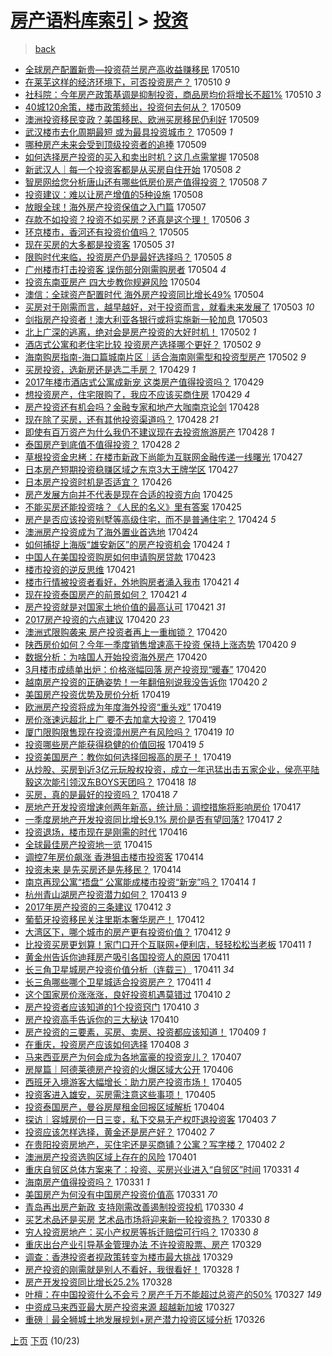 [房产语料库索引](../../README.md)  > [投资](投资.md)
====
> [back](../README.md)

- [全球房产配置新贵—投资荷兰房产高收益赚移民](http://jkwz.applinzi.com/ittc/6965980030449484804.html#%E5%85%A8%E7%90%83%E6%88%BF%E4%BA%A7%E9%85%8D%E7%BD%AE%E6%96%B0%E8%B4%B5%E2%80%94%E6%8A%95%E8%B5%84%E8%8D%B7%E5%85%B0%E6%88%BF%E4%BA%A7%E9%AB%98%E6%94%B6%E7%9B%8A%E8%B5%9A%E7%A7%BB%E6%B0%91) 170510  
- [在莱芜这样的经济环境下，可否投资房产？](http://jkwz.applinzi.com/ittc/6965967071211947012.html#%E5%9C%A8%E8%8E%B1%E8%8A%9C%E8%BF%99%E6%A0%B7%E7%9A%84%E7%BB%8F%E6%B5%8E%E7%8E%AF%E5%A2%83%E4%B8%8B%EF%BC%8C%E5%8F%AF%E5%90%A6%E6%8A%95%E8%B5%84%E6%88%BF%E4%BA%A7%EF%BC%9F) 170510 *9* 
- [社科院：今年房产政策基调是抑制投资，商品房均价将增长不超1%](http://jkwz.applinzi.com/ittc/6965963563771364357.html#%E7%A4%BE%E7%A7%91%E9%99%A2%EF%BC%9A%E4%BB%8A%E5%B9%B4%E6%88%BF%E4%BA%A7%E6%94%BF%E7%AD%96%E5%9F%BA%E8%B0%83%E6%98%AF%E6%8A%91%E5%88%B6%E6%8A%95%E8%B5%84%EF%BC%8C%E5%95%86%E5%93%81%E6%88%BF%E5%9D%87%E4%BB%B7%E5%B0%86%E5%A2%9E%E9%95%BF%E4%B8%8D%E8%B6%851%25) 170510 *3* 
- [40城120余策，楼市政策频出，投资何去何从？](http://jkwz.applinzi.com/ittc/6965605418335208453.html#40%E5%9F%8E120%E4%BD%99%E7%AD%96%EF%BC%8C%E6%A5%BC%E5%B8%82%E6%94%BF%E7%AD%96%E9%A2%91%E5%87%BA%EF%BC%8C%E6%8A%95%E8%B5%84%E4%BD%95%E5%8E%BB%E4%BD%95%E4%BB%8E%EF%BC%9F) 170509  
- [澳洲投资移民变政？美国移民、欧洲买房移民仍利好](http://jkwz.applinzi.com/ittc/6965587292356871172.html#%E6%BE%B3%E6%B4%B2%E6%8A%95%E8%B5%84%E7%A7%BB%E6%B0%91%E5%8F%98%E6%94%BF%EF%BC%9F%E7%BE%8E%E5%9B%BD%E7%A7%BB%E6%B0%91%E3%80%81%E6%AC%A7%E6%B4%B2%E4%B9%B0%E6%88%BF%E7%A7%BB%E6%B0%91%E4%BB%8D%E5%88%A9%E5%A5%BD) 170509  
- [武汉楼市去化周期最短 或为最具投资城市？](http://jkwz.applinzi.com/ittc/6965348087437493252.html#%E6%AD%A6%E6%B1%89%E6%A5%BC%E5%B8%82%E5%8E%BB%E5%8C%96%E5%91%A8%E6%9C%9F%E6%9C%80%E7%9F%AD+%E6%88%96%E4%B8%BA%E6%9C%80%E5%85%B7%E6%8A%95%E8%B5%84%E5%9F%8E%E5%B8%82%EF%BC%9F) 170509 *1* 
- [哪种房产未来会受到顶级投资者的追捧](http://jkwz.applinzi.com/ittc/6965335533029950469.html#%E5%93%AA%E7%A7%8D%E6%88%BF%E4%BA%A7%E6%9C%AA%E6%9D%A5%E4%BC%9A%E5%8F%97%E5%88%B0%E9%A1%B6%E7%BA%A7%E6%8A%95%E8%B5%84%E8%80%85%E7%9A%84%E8%BF%BD%E6%8D%A7) 170509  
- [如何选择房产投资的买入和卖出时机？这几点需掌握](http://jkwz.applinzi.com/ittc/6965373906142626820.html#%E5%A6%82%E4%BD%95%E9%80%89%E6%8B%A9%E6%88%BF%E4%BA%A7%E6%8A%95%E8%B5%84%E7%9A%84%E4%B9%B0%E5%85%A5%E5%92%8C%E5%8D%96%E5%87%BA%E6%97%B6%E6%9C%BA%EF%BC%9F%E8%BF%99%E5%87%A0%E7%82%B9%E9%9C%80%E6%8E%8C%E6%8F%A1) 170508  
- [新武汉人｜每一个投资客都是从买房自住开始](http://jkwz.applinzi.com/ittc/6965347999474516997.html#%E6%96%B0%E6%AD%A6%E6%B1%89%E4%BA%BA%EF%BD%9C%E6%AF%8F%E4%B8%80%E4%B8%AA%E6%8A%95%E8%B5%84%E5%AE%A2%E9%83%BD%E6%98%AF%E4%BB%8E%E4%B9%B0%E6%88%BF%E8%87%AA%E4%BD%8F%E5%BC%80%E5%A7%8B) 170508 *2* 
- [智房网给您分析唐山还有哪些低房价房产值得投资？](http://jkwz.applinzi.com/ittc/6965329058479997957.html#%E6%99%BA%E6%88%BF%E7%BD%91%E7%BB%99%E6%82%A8%E5%88%86%E6%9E%90%E5%94%90%E5%B1%B1%E8%BF%98%E6%9C%89%E5%93%AA%E4%BA%9B%E4%BD%8E%E6%88%BF%E4%BB%B7%E6%88%BF%E4%BA%A7%E5%80%BC%E5%BE%97%E6%8A%95%E8%B5%84%EF%BC%9F) 170508 *7* 
- [投资建议：难以让房产增值的5种设施](http://jkwz.applinzi.com/ittc/6965312851093750789.html#%E6%8A%95%E8%B5%84%E5%BB%BA%E8%AE%AE%EF%BC%9A%E9%9A%BE%E4%BB%A5%E8%AE%A9%E6%88%BF%E4%BA%A7%E5%A2%9E%E5%80%BC%E7%9A%845%E7%A7%8D%E8%AE%BE%E6%96%BD) 170508  
- [放眼全球！海外房产投资保值之入门篇](http://jkwz.applinzi.com/ittc/6965007689783444485.html#%E6%94%BE%E7%9C%BC%E5%85%A8%E7%90%83%EF%BC%81%E6%B5%B7%E5%A4%96%E6%88%BF%E4%BA%A7%E6%8A%95%E8%B5%84%E4%BF%9D%E5%80%BC%E4%B9%8B%E5%85%A5%E9%97%A8%E7%AF%87) 170507  
- [存款不如投资？投资不如买房？还真是这个理！](http://jkwz.applinzi.com/ittc/6964501403635549188.html#%E5%AD%98%E6%AC%BE%E4%B8%8D%E5%A6%82%E6%8A%95%E8%B5%84%EF%BC%9F%E6%8A%95%E8%B5%84%E4%B8%8D%E5%A6%82%E4%B9%B0%E6%88%BF%EF%BC%9F%E8%BF%98%E7%9C%9F%E6%98%AF%E8%BF%99%E4%B8%AA%E7%90%86%EF%BC%81) 170506 *3* 
- [环京楼市，香河还有投资价值吗？](http://jkwz.applinzi.com/ittc/6964321649158521861.html#%E7%8E%AF%E4%BA%AC%E6%A5%BC%E5%B8%82%EF%BC%8C%E9%A6%99%E6%B2%B3%E8%BF%98%E6%9C%89%E6%8A%95%E8%B5%84%E4%BB%B7%E5%80%BC%E5%90%97%EF%BC%9F) 170505  
- [现在买房的大多都是投资客](http://jkwz.applinzi.com/ittc/6964297287508427780.html#%E7%8E%B0%E5%9C%A8%E4%B9%B0%E6%88%BF%E7%9A%84%E5%A4%A7%E5%A4%9A%E9%83%BD%E6%98%AF%E6%8A%95%E8%B5%84%E5%AE%A2) 170505 *31* 
- [限购时代来临，投资房产仍是最好选择吗？](http://jkwz.applinzi.com/ittc/6964222478820836357.html#%E9%99%90%E8%B4%AD%E6%97%B6%E4%BB%A3%E6%9D%A5%E4%B8%B4%EF%BC%8C%E6%8A%95%E8%B5%84%E6%88%BF%E4%BA%A7%E4%BB%8D%E6%98%AF%E6%9C%80%E5%A5%BD%E9%80%89%E6%8B%A9%E5%90%97%EF%BC%9F) 170505 *8* 
- [广州楼市打击投资客 误伤部分刚需购房者](http://jkwz.applinzi.com/ittc/6963883162143818757.html#%E5%B9%BF%E5%B7%9E%E6%A5%BC%E5%B8%82%E6%89%93%E5%87%BB%E6%8A%95%E8%B5%84%E5%AE%A2+%E8%AF%AF%E4%BC%A4%E9%83%A8%E5%88%86%E5%88%9A%E9%9C%80%E8%B4%AD%E6%88%BF%E8%80%85) 170504 *4* 
- [投资东南亚房产 四大步教你规避风险](http://jkwz.applinzi.com/ittc/6963805163121804293.html#%E6%8A%95%E8%B5%84%E4%B8%9C%E5%8D%97%E4%BA%9A%E6%88%BF%E4%BA%A7+%E5%9B%9B%E5%A4%A7%E6%AD%A5%E6%95%99%E4%BD%A0%E8%A7%84%E9%81%BF%E9%A3%8E%E9%99%A9) 170504  
- [澳信：全球资产配置时代 海外房产投资同比增长49%](http://jkwz.applinzi.com/ittc/6963814556580185092.html#%E6%BE%B3%E4%BF%A1%EF%BC%9A%E5%85%A8%E7%90%83%E8%B5%84%E4%BA%A7%E9%85%8D%E7%BD%AE%E6%97%B6%E4%BB%A3+%E6%B5%B7%E5%A4%96%E6%88%BF%E4%BA%A7%E6%8A%95%E8%B5%84%E5%90%8C%E6%AF%94%E5%A2%9E%E9%95%BF49%25) 170504  
- [买房对于刚需而言，越早越好，对于投资而言，就看未来发展了](http://jkwz.applinzi.com/ittc/6963538088449016837.html#%E4%B9%B0%E6%88%BF%E5%AF%B9%E4%BA%8E%E5%88%9A%E9%9C%80%E8%80%8C%E8%A8%80%EF%BC%8C%E8%B6%8A%E6%97%A9%E8%B6%8A%E5%A5%BD%EF%BC%8C%E5%AF%B9%E4%BA%8E%E6%8A%95%E8%B5%84%E8%80%8C%E8%A8%80%EF%BC%8C%E5%B0%B1%E7%9C%8B%E6%9C%AA%E6%9D%A5%E5%8F%91%E5%B1%95%E4%BA%86) 170503 *10* 
- [剑指房产投资者！澳大利亚各银行或将实施新一轮加息](http://jkwz.applinzi.com/ittc/6963504002321875973.html#%E5%89%91%E6%8C%87%E6%88%BF%E4%BA%A7%E6%8A%95%E8%B5%84%E8%80%85%EF%BC%81%E6%BE%B3%E5%A4%A7%E5%88%A9%E4%BA%9A%E5%90%84%E9%93%B6%E8%A1%8C%E6%88%96%E5%B0%86%E5%AE%9E%E6%96%BD%E6%96%B0%E4%B8%80%E8%BD%AE%E5%8A%A0%E6%81%AF) 170503  
- [北上广深的逃离，绝对会是房产投资的大好时机！](http://jkwz.applinzi.com/ittc/6963122041581470725.html#%E5%8C%97%E4%B8%8A%E5%B9%BF%E6%B7%B1%E7%9A%84%E9%80%83%E7%A6%BB%EF%BC%8C%E7%BB%9D%E5%AF%B9%E4%BC%9A%E6%98%AF%E6%88%BF%E4%BA%A7%E6%8A%95%E8%B5%84%E7%9A%84%E5%A4%A7%E5%A5%BD%E6%97%B6%E6%9C%BA%EF%BC%81) 170502 *1* 
- [酒店式公寓和老住宅比较 投资房产选择哪个更好？](http://jkwz.applinzi.com/ittc/6963110913111491589.html#%E9%85%92%E5%BA%97%E5%BC%8F%E5%85%AC%E5%AF%93%E5%92%8C%E8%80%81%E4%BD%8F%E5%AE%85%E6%AF%94%E8%BE%83+%E6%8A%95%E8%B5%84%E6%88%BF%E4%BA%A7%E9%80%89%E6%8B%A9%E5%93%AA%E4%B8%AA%E6%9B%B4%E5%A5%BD%EF%BC%9F) 170502 *9* 
- [海南购房指南-海口篇城南片区｜适合海南刚需型和投资型房产](http://jkwz.applinzi.com/ittc/6962970333924557828.html#%E6%B5%B7%E5%8D%97%E8%B4%AD%E6%88%BF%E6%8C%87%E5%8D%97-%E6%B5%B7%E5%8F%A3%E7%AF%87%E5%9F%8E%E5%8D%97%E7%89%87%E5%8C%BA%EF%BD%9C%E9%80%82%E5%90%88%E6%B5%B7%E5%8D%97%E5%88%9A%E9%9C%80%E5%9E%8B%E5%92%8C%E6%8A%95%E8%B5%84%E5%9E%8B%E6%88%BF%E4%BA%A7) 170502 *9* 
- [买房投资，选新房还是选二手房？](http://jkwz.applinzi.com/ittc/6962067949945881605.html#%E4%B9%B0%E6%88%BF%E6%8A%95%E8%B5%84%EF%BC%8C%E9%80%89%E6%96%B0%E6%88%BF%E8%BF%98%E6%98%AF%E9%80%89%E4%BA%8C%E6%89%8B%E6%88%BF%EF%BC%9F) 170429 *1* 
- [2017年楼市酒店式公寓成新宠 这类房产值得投资吗？](http://jkwz.applinzi.com/ittc/6962011755902403588.html#2017%E5%B9%B4%E6%A5%BC%E5%B8%82%E9%85%92%E5%BA%97%E5%BC%8F%E5%85%AC%E5%AF%93%E6%88%90%E6%96%B0%E5%AE%A0+%E8%BF%99%E7%B1%BB%E6%88%BF%E4%BA%A7%E5%80%BC%E5%BE%97%E6%8A%95%E8%B5%84%E5%90%97%EF%BC%9F) 170429  
- [想投资房产，住宅限购了，我应不应该买商住房](http://jkwz.applinzi.com/ittc/6961633239046292484.html#%E6%83%B3%E6%8A%95%E8%B5%84%E6%88%BF%E4%BA%A7%EF%BC%8C%E4%BD%8F%E5%AE%85%E9%99%90%E8%B4%AD%E4%BA%86%EF%BC%8C%E6%88%91%E5%BA%94%E4%B8%8D%E5%BA%94%E8%AF%A5%E4%B9%B0%E5%95%86%E4%BD%8F%E6%88%BF) 170429 *4* 
- [房产投资还有机会吗？金融专家和地产大咖南京论剑](http://jkwz.applinzi.com/ittc/6961709409712473093.html#%E6%88%BF%E4%BA%A7%E6%8A%95%E8%B5%84%E8%BF%98%E6%9C%89%E6%9C%BA%E4%BC%9A%E5%90%97%EF%BC%9F%E9%87%91%E8%9E%8D%E4%B8%93%E5%AE%B6%E5%92%8C%E5%9C%B0%E4%BA%A7%E5%A4%A7%E5%92%96%E5%8D%97%E4%BA%AC%E8%AE%BA%E5%89%91) 170428  
- [现在除了买房，还有其他投资渠道吗？](http://jkwz.applinzi.com/ittc/6961646138015876100.html#%E7%8E%B0%E5%9C%A8%E9%99%A4%E4%BA%86%E4%B9%B0%E6%88%BF%EF%BC%8C%E8%BF%98%E6%9C%89%E5%85%B6%E4%BB%96%E6%8A%95%E8%B5%84%E6%B8%A0%E9%81%93%E5%90%97%EF%BC%9F) 170428 *21* 
- [即使有百万资产为什么我仍不建议现在去投资旅游房产](http://jkwz.applinzi.com/ittc/6961527669341553669.html#%E5%8D%B3%E4%BD%BF%E6%9C%89%E7%99%BE%E4%B8%87%E8%B5%84%E4%BA%A7%E4%B8%BA%E4%BB%80%E4%B9%88%E6%88%91%E4%BB%8D%E4%B8%8D%E5%BB%BA%E8%AE%AE%E7%8E%B0%E5%9C%A8%E5%8E%BB%E6%8A%95%E8%B5%84%E6%97%85%E6%B8%B8%E6%88%BF%E4%BA%A7) 170428 *1* 
- [泰国房产到底值不值得投资？](http://jkwz.applinzi.com/ittc/6961527835029144581.html#%E6%B3%B0%E5%9B%BD%E6%88%BF%E4%BA%A7%E5%88%B0%E5%BA%95%E5%80%BC%E4%B8%8D%E5%80%BC%E5%BE%97%E6%8A%95%E8%B5%84%EF%BC%9F) 170428 *2* 
- [草根投资金忠栲：在楼市新政下尚能为互联网金融传递一线曙光](http://jkwz.applinzi.com/ittc/6961252325220942852.html#%E8%8D%89%E6%A0%B9%E6%8A%95%E8%B5%84%E9%87%91%E5%BF%A0%E6%A0%B2%EF%BC%9A%E5%9C%A8%E6%A5%BC%E5%B8%82%E6%96%B0%E6%94%BF%E4%B8%8B%E5%B0%9A%E8%83%BD%E4%B8%BA%E4%BA%92%E8%81%94%E7%BD%91%E9%87%91%E8%9E%8D%E4%BC%A0%E9%80%92%E4%B8%80%E7%BA%BF%E6%9B%99%E5%85%89) 170427  
- [日本房产短期投资稳赚区域之东京3大王牌学区](http://jkwz.applinzi.com/ittc/6961202949459018756.html#%E6%97%A5%E6%9C%AC%E6%88%BF%E4%BA%A7%E7%9F%AD%E6%9C%9F%E6%8A%95%E8%B5%84%E7%A8%B3%E8%B5%9A%E5%8C%BA%E5%9F%9F%E4%B9%8B%E4%B8%9C%E4%BA%AC3%E5%A4%A7%E7%8E%8B%E7%89%8C%E5%AD%A6%E5%8C%BA) 170427  
- [日本房产投资时机是否适宜？](http://jkwz.applinzi.com/ittc/6960842315546493956.html#%E6%97%A5%E6%9C%AC%E6%88%BF%E4%BA%A7%E6%8A%95%E8%B5%84%E6%97%B6%E6%9C%BA%E6%98%AF%E5%90%A6%E9%80%82%E5%AE%9C%EF%BC%9F) 170426  
- [房产发展方向并不代表是现在合适的投资方向](http://jkwz.applinzi.com/ittc/6960554430251402245.html#%E6%88%BF%E4%BA%A7%E5%8F%91%E5%B1%95%E6%96%B9%E5%90%91%E5%B9%B6%E4%B8%8D%E4%BB%A3%E8%A1%A8%E6%98%AF%E7%8E%B0%E5%9C%A8%E5%90%88%E9%80%82%E7%9A%84%E6%8A%95%E8%B5%84%E6%96%B9%E5%90%91) 170425  
- [不能买房还能投资啥？《人民的名义》里有答案](http://jkwz.applinzi.com/ittc/6960383421997122565.html#%E4%B8%8D%E8%83%BD%E4%B9%B0%E6%88%BF%E8%BF%98%E8%83%BD%E6%8A%95%E8%B5%84%E5%95%A5%EF%BC%9F%E3%80%8A%E4%BA%BA%E6%B0%91%E7%9A%84%E5%90%8D%E4%B9%89%E3%80%8B%E9%87%8C%E6%9C%89%E7%AD%94%E6%A1%88) 170425  
- [房产是否应该投资别墅等高级住宅，而不是普通住宅？](http://jkwz.applinzi.com/ittc/6960131506956665861.html#%E6%88%BF%E4%BA%A7%E6%98%AF%E5%90%A6%E5%BA%94%E8%AF%A5%E6%8A%95%E8%B5%84%E5%88%AB%E5%A2%85%E7%AD%89%E9%AB%98%E7%BA%A7%E4%BD%8F%E5%AE%85%EF%BC%8C%E8%80%8C%E4%B8%8D%E6%98%AF%E6%99%AE%E9%80%9A%E4%BD%8F%E5%AE%85%EF%BC%9F) 170424 *5* 
- [澳洲房产投资成为了海外置业首选地](http://jkwz.applinzi.com/ittc/6960110137162335236.html#%E6%BE%B3%E6%B4%B2%E6%88%BF%E4%BA%A7%E6%8A%95%E8%B5%84%E6%88%90%E4%B8%BA%E4%BA%86%E6%B5%B7%E5%A4%96%E7%BD%AE%E4%B8%9A%E9%A6%96%E9%80%89%E5%9C%B0) 170424  
- [如何捕捉上海版“雄安新区”的房产投资机会](http://jkwz.applinzi.com/ittc/6959844654907393028.html#%E5%A6%82%E4%BD%95%E6%8D%95%E6%8D%89%E4%B8%8A%E6%B5%B7%E7%89%88%E2%80%9C%E9%9B%84%E5%AE%89%E6%96%B0%E5%8C%BA%E2%80%9D%E7%9A%84%E6%88%BF%E4%BA%A7%E6%8A%95%E8%B5%84%E6%9C%BA%E4%BC%9A) 170424 *1* 
- [中国人在美国投资购房如何申请购房贷款](http://jkwz.applinzi.com/ittc/6959596730021577733.html#%E4%B8%AD%E5%9B%BD%E4%BA%BA%E5%9C%A8%E7%BE%8E%E5%9B%BD%E6%8A%95%E8%B5%84%E8%B4%AD%E6%88%BF%E5%A6%82%E4%BD%95%E7%94%B3%E8%AF%B7%E8%B4%AD%E6%88%BF%E8%B4%B7%E6%AC%BE) 170423  
- [楼市投资的逆反思维](http://jkwz.applinzi.com/ittc/6959031529719202821.html#%E6%A5%BC%E5%B8%82%E6%8A%95%E8%B5%84%E7%9A%84%E9%80%86%E5%8F%8D%E6%80%9D%E7%BB%B4) 170421  
- [楼市行情被投资者看好，外地购房者涌入我市](http://jkwz.applinzi.com/ittc/6959026015442568197.html#%E6%A5%BC%E5%B8%82%E8%A1%8C%E6%83%85%E8%A2%AB%E6%8A%95%E8%B5%84%E8%80%85%E7%9C%8B%E5%A5%BD%EF%BC%8C%E5%A4%96%E5%9C%B0%E8%B4%AD%E6%88%BF%E8%80%85%E6%B6%8C%E5%85%A5%E6%88%91%E5%B8%82) 170421 *4* 
- [现在投资泰国房产的前景如何？](http://jkwz.applinzi.com/ittc/6958917777904649220.html#%E7%8E%B0%E5%9C%A8%E6%8A%95%E8%B5%84%E6%B3%B0%E5%9B%BD%E6%88%BF%E4%BA%A7%E7%9A%84%E5%89%8D%E6%99%AF%E5%A6%82%E4%BD%95%EF%BC%9F) 170421 *4* 
- [房产投资就是对国家土地价值的最高认可](http://jkwz.applinzi.com/ittc/6958643299261875205.html#%E6%88%BF%E4%BA%A7%E6%8A%95%E8%B5%84%E5%B0%B1%E6%98%AF%E5%AF%B9%E5%9B%BD%E5%AE%B6%E5%9C%9F%E5%9C%B0%E4%BB%B7%E5%80%BC%E7%9A%84%E6%9C%80%E9%AB%98%E8%AE%A4%E5%8F%AF) 170421 *31* 
- [2017房产投资的六点建议](http://jkwz.applinzi.com/ittc/6958734643498058756.html#2017%E6%88%BF%E4%BA%A7%E6%8A%95%E8%B5%84%E7%9A%84%E5%85%AD%E7%82%B9%E5%BB%BA%E8%AE%AE) 170420 *23* 
- [澳洲式限购袭来 房产投资者再上一重枷锁？](http://jkwz.applinzi.com/ittc/6958622546290279428.html#%E6%BE%B3%E6%B4%B2%E5%BC%8F%E9%99%90%E8%B4%AD%E8%A2%AD%E6%9D%A5+%E6%88%BF%E4%BA%A7%E6%8A%95%E8%B5%84%E8%80%85%E5%86%8D%E4%B8%8A%E4%B8%80%E9%87%8D%E6%9E%B7%E9%94%81%EF%BC%9F) 170420  
- [陕西房价如何？今年一季度销售增速高于投资 保持上涨态势](http://jkwz.applinzi.com/ittc/6958620629816312837.html#%E9%99%95%E8%A5%BF%E6%88%BF%E4%BB%B7%E5%A6%82%E4%BD%95%EF%BC%9F%E4%BB%8A%E5%B9%B4%E4%B8%80%E5%AD%A3%E5%BA%A6%E9%94%80%E5%94%AE%E5%A2%9E%E9%80%9F%E9%AB%98%E4%BA%8E%E6%8A%95%E8%B5%84+%E4%BF%9D%E6%8C%81%E4%B8%8A%E6%B6%A8%E6%80%81%E5%8A%BF) 170420 *9* 
- [数据分析：为啥国人开始投资海外房产](http://jkwz.applinzi.com/ittc/6958275163157169157.html#%E6%95%B0%E6%8D%AE%E5%88%86%E6%9E%90%EF%BC%9A%E4%B8%BA%E5%95%A5%E5%9B%BD%E4%BA%BA%E5%BC%80%E5%A7%8B%E6%8A%95%E8%B5%84%E6%B5%B7%E5%A4%96%E6%88%BF%E4%BA%A7) 170420  
- [3月楼市成绩单出炉：价格涨幅回落 房产投资现“暖春”](http://jkwz.applinzi.com/ittc/6958571876329718789.html#3%E6%9C%88%E6%A5%BC%E5%B8%82%E6%88%90%E7%BB%A9%E5%8D%95%E5%87%BA%E7%82%89%EF%BC%9A%E4%BB%B7%E6%A0%BC%E6%B6%A8%E5%B9%85%E5%9B%9E%E8%90%BD+%E6%88%BF%E4%BA%A7%E6%8A%95%E8%B5%84%E7%8E%B0%E2%80%9C%E6%9A%96%E6%98%A5%E2%80%9D) 170420  
- [越南房产投资的正确姿势！一年翻倍别说我没告诉你](http://jkwz.applinzi.com/ittc/6958549034716365828.html#%E8%B6%8A%E5%8D%97%E6%88%BF%E4%BA%A7%E6%8A%95%E8%B5%84%E7%9A%84%E6%AD%A3%E7%A1%AE%E5%A7%BF%E5%8A%BF%EF%BC%81%E4%B8%80%E5%B9%B4%E7%BF%BB%E5%80%8D%E5%88%AB%E8%AF%B4%E6%88%91%E6%B2%A1%E5%91%8A%E8%AF%89%E4%BD%A0) 170420 *2* 
- [美国房产投资优势及房价分析](http://jkwz.applinzi.com/ittc/6958312651510776836.html#%E7%BE%8E%E5%9B%BD%E6%88%BF%E4%BA%A7%E6%8A%95%E8%B5%84%E4%BC%98%E5%8A%BF%E5%8F%8A%E6%88%BF%E4%BB%B7%E5%88%86%E6%9E%90) 170419  
- [欧洲房产投资将成为年度海外投资“重头戏”](http://jkwz.applinzi.com/ittc/6958294446385923077.html#%E6%AC%A7%E6%B4%B2%E6%88%BF%E4%BA%A7%E6%8A%95%E8%B5%84%E5%B0%86%E6%88%90%E4%B8%BA%E5%B9%B4%E5%BA%A6%E6%B5%B7%E5%A4%96%E6%8A%95%E8%B5%84%E2%80%9C%E9%87%8D%E5%A4%B4%E6%88%8F%E2%80%9D) 170419  
- [房价涨速远超北上广 要不去加拿大投资？](http://jkwz.applinzi.com/ittc/6958176957496820740.html#%E6%88%BF%E4%BB%B7%E6%B6%A8%E9%80%9F%E8%BF%9C%E8%B6%85%E5%8C%97%E4%B8%8A%E5%B9%BF+%E8%A6%81%E4%B8%8D%E5%8E%BB%E5%8A%A0%E6%8B%BF%E5%A4%A7%E6%8A%95%E8%B5%84%EF%BC%9F) 170419  
- [厦门限购限售现在投资漳州房产有风险吗？](http://jkwz.applinzi.com/ittc/6958169554948719620.html#%E5%8E%A6%E9%97%A8%E9%99%90%E8%B4%AD%E9%99%90%E5%94%AE%E7%8E%B0%E5%9C%A8%E6%8A%95%E8%B5%84%E6%BC%B3%E5%B7%9E%E6%88%BF%E4%BA%A7%E6%9C%89%E9%A3%8E%E9%99%A9%E5%90%97%EF%BC%9F) 170419 *10* 
- [投资哪些房产能获得稳健的价值回报](http://jkwz.applinzi.com/ittc/6957825467502560260.html#%E6%8A%95%E8%B5%84%E5%93%AA%E4%BA%9B%E6%88%BF%E4%BA%A7%E8%83%BD%E8%8E%B7%E5%BE%97%E7%A8%B3%E5%81%A5%E7%9A%84%E4%BB%B7%E5%80%BC%E5%9B%9E%E6%8A%A5) 170419 *5* 
- [投资美国房产：教你如何选择回报高的房子！](http://jkwz.applinzi.com/ittc/6957921393957143557.html#%E6%8A%95%E8%B5%84%E7%BE%8E%E5%9B%BD%E6%88%BF%E4%BA%A7%EF%BC%9A%E6%95%99%E4%BD%A0%E5%A6%82%E4%BD%95%E9%80%89%E6%8B%A9%E5%9B%9E%E6%8A%A5%E9%AB%98%E7%9A%84%E6%88%BF%E5%AD%90%EF%BC%81) 170419  
- [从炒股、买房到近3亿元玩股权投资，成立一年迅猛出击五家企业，侯亮平陆毅这次能引领汉东BOYS天团吗？](http://jkwz.applinzi.com/ittc/6958004617337111556.html#%E4%BB%8E%E7%82%92%E8%82%A1%E3%80%81%E4%B9%B0%E6%88%BF%E5%88%B0%E8%BF%913%E4%BA%BF%E5%85%83%E7%8E%A9%E8%82%A1%E6%9D%83%E6%8A%95%E8%B5%84%EF%BC%8C%E6%88%90%E7%AB%8B%E4%B8%80%E5%B9%B4%E8%BF%85%E7%8C%9B%E5%87%BA%E5%87%BB%E4%BA%94%E5%AE%B6%E4%BC%81%E4%B8%9A%EF%BC%8C%E4%BE%AF%E4%BA%AE%E5%B9%B3%E9%99%86%E6%AF%85%E8%BF%99%E6%AC%A1%E8%83%BD%E5%BC%95%E9%A2%86%E6%B1%89%E4%B8%9CBOYS%E5%A4%A9%E5%9B%A2%E5%90%97%EF%BC%9F) 170418 *18* 
- [买房，真的是最好的投资吗？](http://jkwz.applinzi.com/ittc/6957916589402883077.html#%E4%B9%B0%E6%88%BF%EF%BC%8C%E7%9C%9F%E7%9A%84%E6%98%AF%E6%9C%80%E5%A5%BD%E7%9A%84%E6%8A%95%E8%B5%84%E5%90%97%EF%BC%9F) 170418 *7* 
- [房地产开发投资增速创两年新高，统计局：调控措施将影响房价](http://jkwz.applinzi.com/ittc/6957608671247860741.html#%E6%88%BF%E5%9C%B0%E4%BA%A7%E5%BC%80%E5%8F%91%E6%8A%95%E8%B5%84%E5%A2%9E%E9%80%9F%E5%88%9B%E4%B8%A4%E5%B9%B4%E6%96%B0%E9%AB%98%EF%BC%8C%E7%BB%9F%E8%AE%A1%E5%B1%80%EF%BC%9A%E8%B0%83%E6%8E%A7%E6%8E%AA%E6%96%BD%E5%B0%86%E5%BD%B1%E5%93%8D%E6%88%BF%E4%BB%B7) 170417  
- [一季度房地产开发投资同比增长9.1% 房价是否有望回落?](http://jkwz.applinzi.com/ittc/6957466697610036229.html#%E4%B8%80%E5%AD%A3%E5%BA%A6%E6%88%BF%E5%9C%B0%E4%BA%A7%E5%BC%80%E5%8F%91%E6%8A%95%E8%B5%84%E5%90%8C%E6%AF%94%E5%A2%9E%E9%95%BF9.1%25+%E6%88%BF%E4%BB%B7%E6%98%AF%E5%90%A6%E6%9C%89%E6%9C%9B%E5%9B%9E%E8%90%BD%3F) 170417 *2* 
- [投资退场，楼市现在是刚需的时代](http://jkwz.applinzi.com/ittc/6957223161832670213.html#%E6%8A%95%E8%B5%84%E9%80%80%E5%9C%BA%EF%BC%8C%E6%A5%BC%E5%B8%82%E7%8E%B0%E5%9C%A8%E6%98%AF%E5%88%9A%E9%9C%80%E7%9A%84%E6%97%B6%E4%BB%A3) 170416  
- [全球最佳房产投资地一览](http://jkwz.applinzi.com/ittc/6956780789663532037.html#%E5%85%A8%E7%90%83%E6%9C%80%E4%BD%B3%E6%88%BF%E4%BA%A7%E6%8A%95%E8%B5%84%E5%9C%B0%E4%B8%80%E8%A7%88) 170415  
- [调控7年房价飙涨 香港狙击楼市投资客](http://jkwz.applinzi.com/ittc/6956498098141529092.html#%E8%B0%83%E6%8E%A77%E5%B9%B4%E6%88%BF%E4%BB%B7%E9%A3%99%E6%B6%A8+%E9%A6%99%E6%B8%AF%E7%8B%99%E5%87%BB%E6%A5%BC%E5%B8%82%E6%8A%95%E8%B5%84%E5%AE%A2) 170414  
- [投资未来 是先买房还是先移民？](http://jkwz.applinzi.com/ittc/6956409107148964868.html#%E6%8A%95%E8%B5%84%E6%9C%AA%E6%9D%A5+%E6%98%AF%E5%85%88%E4%B9%B0%E6%88%BF%E8%BF%98%E6%98%AF%E5%85%88%E7%A7%BB%E6%B0%91%EF%BC%9F) 170414  
- [南京再现公寓“捂盘” 公寓能成楼市投资“新宠”吗？](http://jkwz.applinzi.com/ittc/6956316020942832645.html#%E5%8D%97%E4%BA%AC%E5%86%8D%E7%8E%B0%E5%85%AC%E5%AF%93%E2%80%9C%E6%8D%82%E7%9B%98%E2%80%9D+%E5%85%AC%E5%AF%93%E8%83%BD%E6%88%90%E6%A5%BC%E5%B8%82%E6%8A%95%E8%B5%84%E2%80%9C%E6%96%B0%E5%AE%A0%E2%80%9D%E5%90%97%EF%BC%9F) 170414 *1* 
- [杭州青山湖房产投资潜力如何？](http://jkwz.applinzi.com/ittc/6956125755103773701.html#%E6%9D%AD%E5%B7%9E%E9%9D%92%E5%B1%B1%E6%B9%96%E6%88%BF%E4%BA%A7%E6%8A%95%E8%B5%84%E6%BD%9C%E5%8A%9B%E5%A6%82%E4%BD%95%EF%BC%9F) 170413 *9* 
- [2017年房产投资的三条建议](http://jkwz.applinzi.com/ittc/6955716521199404036.html#2017%E5%B9%B4%E6%88%BF%E4%BA%A7%E6%8A%95%E8%B5%84%E7%9A%84%E4%B8%89%E6%9D%A1%E5%BB%BA%E8%AE%AE) 170412 *3* 
- [葡萄牙投资移民关注里斯本奢华房产！](http://jkwz.applinzi.com/ittc/6955698312039629828.html#%E8%91%A1%E8%90%84%E7%89%99%E6%8A%95%E8%B5%84%E7%A7%BB%E6%B0%91%E5%85%B3%E6%B3%A8%E9%87%8C%E6%96%AF%E6%9C%AC%E5%A5%A2%E5%8D%8E%E6%88%BF%E4%BA%A7%EF%BC%81) 170412  
- [大湾区下，哪个城市的房产更有投资价值？](http://jkwz.applinzi.com/ittc/6955230734859109381.html#%E5%A4%A7%E6%B9%BE%E5%8C%BA%E4%B8%8B%EF%BC%8C%E5%93%AA%E4%B8%AA%E5%9F%8E%E5%B8%82%E7%9A%84%E6%88%BF%E4%BA%A7%E6%9B%B4%E6%9C%89%E6%8A%95%E8%B5%84%E4%BB%B7%E5%80%BC%EF%BC%9F) 170412 *9* 
- [比投资买房更划算！家门口开个互联网+便利店，轻轻松松当老板](http://jkwz.applinzi.com/ittc/6955327981097583621.html#%E6%AF%94%E6%8A%95%E8%B5%84%E4%B9%B0%E6%88%BF%E6%9B%B4%E5%88%92%E7%AE%97%EF%BC%81%E5%AE%B6%E9%97%A8%E5%8F%A3%E5%BC%80%E4%B8%AA%E4%BA%92%E8%81%94%E7%BD%91%2B%E4%BE%BF%E5%88%A9%E5%BA%97%EF%BC%8C%E8%BD%BB%E8%BD%BB%E6%9D%BE%E6%9D%BE%E5%BD%93%E8%80%81%E6%9D%BF) 170411 *1* 
- [黄金州告诉你迪拜房产吸引各国投资人的原因](http://jkwz.applinzi.com/ittc/6955198812216902661.html#%E9%BB%84%E9%87%91%E5%B7%9E%E5%91%8A%E8%AF%89%E4%BD%A0%E8%BF%AA%E6%8B%9C%E6%88%BF%E4%BA%A7%E5%90%B8%E5%BC%95%E5%90%84%E5%9B%BD%E6%8A%95%E8%B5%84%E4%BA%BA%E7%9A%84%E5%8E%9F%E5%9B%A0) 170411  
- [长三角卫星城房产投资价值分析（连载三）](http://jkwz.applinzi.com/ittc/6954932288038110213.html#%E9%95%BF%E4%B8%89%E8%A7%92%E5%8D%AB%E6%98%9F%E5%9F%8E%E6%88%BF%E4%BA%A7%E6%8A%95%E8%B5%84%E4%BB%B7%E5%80%BC%E5%88%86%E6%9E%90%EF%BC%88%E8%BF%9E%E8%BD%BD%E4%B8%89%EF%BC%89) 170411 *34* 
- [长三角哪些哪个卫星城适合投资房产？](http://jkwz.applinzi.com/ittc/6954932288017138692.html#%E9%95%BF%E4%B8%89%E8%A7%92%E5%93%AA%E4%BA%9B%E5%93%AA%E4%B8%AA%E5%8D%AB%E6%98%9F%E5%9F%8E%E9%80%82%E5%90%88%E6%8A%95%E8%B5%84%E6%88%BF%E4%BA%A7%EF%BC%9F) 170411 *4* 
- [这个国家房价涨涨涨，良好投资机遇莫错过](http://jkwz.applinzi.com/ittc/6954902797542753285.html#%E8%BF%99%E4%B8%AA%E5%9B%BD%E5%AE%B6%E6%88%BF%E4%BB%B7%E6%B6%A8%E6%B6%A8%E6%B6%A8%EF%BC%8C%E8%89%AF%E5%A5%BD%E6%8A%95%E8%B5%84%E6%9C%BA%E9%81%87%E8%8E%AB%E9%94%99%E8%BF%87) 170410 *2* 
- [房产投资者应该知道的1个投资窍门](http://jkwz.applinzi.com/ittc/6954845667188016132.html#%E6%88%BF%E4%BA%A7%E6%8A%95%E8%B5%84%E8%80%85%E5%BA%94%E8%AF%A5%E7%9F%A5%E9%81%93%E7%9A%841%E4%B8%AA%E6%8A%95%E8%B5%84%E7%AA%8D%E9%97%A8) 170410 *3* 
- [房产投资高手告诉你的三大秘诀](http://jkwz.applinzi.com/ittc/6954668007073776645.html#%E6%88%BF%E4%BA%A7%E6%8A%95%E8%B5%84%E9%AB%98%E6%89%8B%E5%91%8A%E8%AF%89%E4%BD%A0%E7%9A%84%E4%B8%89%E5%A4%A7%E7%A7%98%E8%AF%80) 170410  
- [房产投资的三要素，买房、卖房、投资都应该知道！](http://jkwz.applinzi.com/ittc/6954522792488862724.html#%E6%88%BF%E4%BA%A7%E6%8A%95%E8%B5%84%E7%9A%84%E4%B8%89%E8%A6%81%E7%B4%A0%EF%BC%8C%E4%B9%B0%E6%88%BF%E3%80%81%E5%8D%96%E6%88%BF%E3%80%81%E6%8A%95%E8%B5%84%E9%83%BD%E5%BA%94%E8%AF%A5%E7%9F%A5%E9%81%93%EF%BC%81) 170409 *1* 
- [在重庆，投资房产应该如何选择](http://jkwz.applinzi.com/ittc/6954193181884285956.html#%E5%9C%A8%E9%87%8D%E5%BA%86%EF%BC%8C%E6%8A%95%E8%B5%84%E6%88%BF%E4%BA%A7%E5%BA%94%E8%AF%A5%E5%A6%82%E4%BD%95%E9%80%89%E6%8B%A9) 170408 *3* 
- [马来西亚房产为何会成为各地富豪的投资宠儿？](http://jkwz.applinzi.com/ittc/6953720601419187204.html#%E9%A9%AC%E6%9D%A5%E8%A5%BF%E4%BA%9A%E6%88%BF%E4%BA%A7%E4%B8%BA%E4%BD%95%E4%BC%9A%E6%88%90%E4%B8%BA%E5%90%84%E5%9C%B0%E5%AF%8C%E8%B1%AA%E7%9A%84%E6%8A%95%E8%B5%84%E5%AE%A0%E5%84%BF%EF%BC%9F) 170407  
- [房屋篇｜阿德莱德房产投资的火爆区域大公开](http://jkwz.applinzi.com/ittc/6953514251858740229.html#%E6%88%BF%E5%B1%8B%E7%AF%87%EF%BD%9C%E9%98%BF%E5%BE%B7%E8%8E%B1%E5%BE%B7%E6%88%BF%E4%BA%A7%E6%8A%95%E8%B5%84%E7%9A%84%E7%81%AB%E7%88%86%E5%8C%BA%E5%9F%9F%E5%A4%A7%E5%85%AC%E5%BC%80) 170406  
- [西班牙入境游客大幅增长：助力房产投资市场！](http://jkwz.applinzi.com/ittc/6953100839941047300.html#%E8%A5%BF%E7%8F%AD%E7%89%99%E5%85%A5%E5%A2%83%E6%B8%B8%E5%AE%A2%E5%A4%A7%E5%B9%85%E5%A2%9E%E9%95%BF%EF%BC%9A%E5%8A%A9%E5%8A%9B%E6%88%BF%E4%BA%A7%E6%8A%95%E8%B5%84%E5%B8%82%E5%9C%BA%EF%BC%81) 170405  
- [投资客进入雄安，买房需注意这些事项！](http://jkwz.applinzi.com/ittc/6952998250704536580.html#%E6%8A%95%E8%B5%84%E5%AE%A2%E8%BF%9B%E5%85%A5%E9%9B%84%E5%AE%89%EF%BC%8C%E4%B9%B0%E6%88%BF%E9%9C%80%E6%B3%A8%E6%84%8F%E8%BF%99%E4%BA%9B%E4%BA%8B%E9%A1%B9%EF%BC%81) 170405  
- [投资泰国房产，曼谷房屋租金回报区域解析](http://jkwz.applinzi.com/ittc/6952627802611385349.html#%E6%8A%95%E8%B5%84%E6%B3%B0%E5%9B%BD%E6%88%BF%E4%BA%A7%EF%BC%8C%E6%9B%BC%E8%B0%B7%E6%88%BF%E5%B1%8B%E7%A7%9F%E9%87%91%E5%9B%9E%E6%8A%A5%E5%8C%BA%E5%9F%9F%E8%A7%A3%E6%9E%90) 170404  
- [探访｜容城房价一日三变，私下交易无产权吓退投资客](http://jkwz.applinzi.com/ittc/6952357953226146821.html#%E6%8E%A2%E8%AE%BF%EF%BD%9C%E5%AE%B9%E5%9F%8E%E6%88%BF%E4%BB%B7%E4%B8%80%E6%97%A5%E4%B8%89%E5%8F%98%EF%BC%8C%E7%A7%81%E4%B8%8B%E4%BA%A4%E6%98%93%E6%97%A0%E4%BA%A7%E6%9D%83%E5%90%93%E9%80%80%E6%8A%95%E8%B5%84%E5%AE%A2) 170403 *7* 
- [投资应该怎样选择，黄金还是房产好？](http://jkwz.applinzi.com/ittc/6951953641975055364.html#%E6%8A%95%E8%B5%84%E5%BA%94%E8%AF%A5%E6%80%8E%E6%A0%B7%E9%80%89%E6%8B%A9%EF%BC%8C%E9%BB%84%E9%87%91%E8%BF%98%E6%98%AF%E6%88%BF%E4%BA%A7%E5%A5%BD%EF%BC%9F) 170402 *7* 
- [在贵阳投资房地产，买住宅还是买商铺？公寓？写字楼？](http://jkwz.applinzi.com/ittc/6951837459158664196.html#%E5%9C%A8%E8%B4%B5%E9%98%B3%E6%8A%95%E8%B5%84%E6%88%BF%E5%9C%B0%E4%BA%A7%EF%BC%8C%E4%B9%B0%E4%BD%8F%E5%AE%85%E8%BF%98%E6%98%AF%E4%B9%B0%E5%95%86%E9%93%BA%EF%BC%9F%E5%85%AC%E5%AF%93%EF%BC%9F%E5%86%99%E5%AD%97%E6%A5%BC%EF%BC%9F) 170402 *2* 
- [澳洲房产投资选购区域上存在的风险](http://jkwz.applinzi.com/ittc/6951589206865478661.html#%E6%BE%B3%E6%B4%B2%E6%88%BF%E4%BA%A7%E6%8A%95%E8%B5%84%E9%80%89%E8%B4%AD%E5%8C%BA%E5%9F%9F%E4%B8%8A%E5%AD%98%E5%9C%A8%E7%9A%84%E9%A3%8E%E9%99%A9) 170401  
- [重庆自贸区总体方案来了：投资、买房兴业进入“自贸区”时间](http://jkwz.applinzi.com/ittc/6951253218515502084.html#%E9%87%8D%E5%BA%86%E8%87%AA%E8%B4%B8%E5%8C%BA%E6%80%BB%E4%BD%93%E6%96%B9%E6%A1%88%E6%9D%A5%E4%BA%86%EF%BC%9A%E6%8A%95%E8%B5%84%E3%80%81%E4%B9%B0%E6%88%BF%E5%85%B4%E4%B8%9A%E8%BF%9B%E5%85%A5%E2%80%9C%E8%87%AA%E8%B4%B8%E5%8C%BA%E2%80%9D%E6%97%B6%E9%97%B4) 170331 *4* 
- [海南房产值得投资吗？](http://jkwz.applinzi.com/ittc/6951187667025921029.html#%E6%B5%B7%E5%8D%97%E6%88%BF%E4%BA%A7%E5%80%BC%E5%BE%97%E6%8A%95%E8%B5%84%E5%90%97%EF%BC%9F) 170331 *1* 
- [美国房产为何没有中国房产投资价值高](http://jkwz.applinzi.com/ittc/6951137351098172420.html#%E7%BE%8E%E5%9B%BD%E6%88%BF%E4%BA%A7%E4%B8%BA%E4%BD%95%E6%B2%A1%E6%9C%89%E4%B8%AD%E5%9B%BD%E6%88%BF%E4%BA%A7%E6%8A%95%E8%B5%84%E4%BB%B7%E5%80%BC%E9%AB%98) 170331 *70* 
- [青岛再出房产新政 支持刚需改善遏制投资投机](http://jkwz.applinzi.com/ittc/6950873045379056645.html#%E9%9D%92%E5%B2%9B%E5%86%8D%E5%87%BA%E6%88%BF%E4%BA%A7%E6%96%B0%E6%94%BF+%E6%94%AF%E6%8C%81%E5%88%9A%E9%9C%80%E6%94%B9%E5%96%84%E9%81%8F%E5%88%B6%E6%8A%95%E8%B5%84%E6%8A%95%E6%9C%BA) 170330 *4* 
- [买艺术品还是买房 艺术品市场将迎来新一轮投资热？](http://jkwz.applinzi.com/ittc/6950862031942075396.html#%E4%B9%B0%E8%89%BA%E6%9C%AF%E5%93%81%E8%BF%98%E6%98%AF%E4%B9%B0%E6%88%BF+%E8%89%BA%E6%9C%AF%E5%93%81%E5%B8%82%E5%9C%BA%E5%B0%86%E8%BF%8E%E6%9D%A5%E6%96%B0%E4%B8%80%E8%BD%AE%E6%8A%95%E8%B5%84%E7%83%AD%EF%BC%9F) 170330 *8* 
- [穷人投资房地产：买小产权房等拆迁赔偿可行吗？](http://jkwz.applinzi.com/ittc/6950653287933150212.html#%E7%A9%B7%E4%BA%BA%E6%8A%95%E8%B5%84%E6%88%BF%E5%9C%B0%E4%BA%A7%EF%BC%9A%E4%B9%B0%E5%B0%8F%E4%BA%A7%E6%9D%83%E6%88%BF%E7%AD%89%E6%8B%86%E8%BF%81%E8%B5%94%E5%81%BF%E5%8F%AF%E8%A1%8C%E5%90%97%EF%BC%9F) 170330 *8* 
- [重庆出台产业引导基金管理办法 不许投资股票、房产](http://jkwz.applinzi.com/ittc/6950513042784781317.html#%E9%87%8D%E5%BA%86%E5%87%BA%E5%8F%B0%E4%BA%A7%E4%B8%9A%E5%BC%95%E5%AF%BC%E5%9F%BA%E9%87%91%E7%AE%A1%E7%90%86%E5%8A%9E%E6%B3%95+%E4%B8%8D%E8%AE%B8%E6%8A%95%E8%B5%84%E8%82%A1%E7%A5%A8%E3%80%81%E6%88%BF%E4%BA%A7) 170329  
- [调查：香港投资者视政策转变为楼市最大挑战](http://jkwz.applinzi.com/ittc/6950463994413450245.html#%E8%B0%83%E6%9F%A5%EF%BC%9A%E9%A6%99%E6%B8%AF%E6%8A%95%E8%B5%84%E8%80%85%E8%A7%86%E6%94%BF%E7%AD%96%E8%BD%AC%E5%8F%98%E4%B8%BA%E6%A5%BC%E5%B8%82%E6%9C%80%E5%A4%A7%E6%8C%91%E6%88%98) 170329  
- [房产投资的刚需就是别人不看好，我很看好！](http://jkwz.applinzi.com/ittc/6950039211234296837.html#%E6%88%BF%E4%BA%A7%E6%8A%95%E8%B5%84%E7%9A%84%E5%88%9A%E9%9C%80%E5%B0%B1%E6%98%AF%E5%88%AB%E4%BA%BA%E4%B8%8D%E7%9C%8B%E5%A5%BD%EF%BC%8C%E6%88%91%E5%BE%88%E7%9C%8B%E5%A5%BD%EF%BC%81) 170328 *1* 
- [房产开发投资同比增长25.2%](http://jkwz.applinzi.com/ittc/6949891481069421572.html#%E6%88%BF%E4%BA%A7%E5%BC%80%E5%8F%91%E6%8A%95%E8%B5%84%E5%90%8C%E6%AF%94%E5%A2%9E%E9%95%BF25.2%25) 170328  
- [叶檀：在中国投资什么不会亏？房产千万不能超过总资产的50%](http://jkwz.applinzi.com/ittc/6949837462565291013.html#%E5%8F%B6%E6%AA%80%EF%BC%9A%E5%9C%A8%E4%B8%AD%E5%9B%BD%E6%8A%95%E8%B5%84%E4%BB%80%E4%B9%88%E4%B8%8D%E4%BC%9A%E4%BA%8F%EF%BC%9F%E6%88%BF%E4%BA%A7%E5%8D%83%E4%B8%87%E4%B8%8D%E8%83%BD%E8%B6%85%E8%BF%87%E6%80%BB%E8%B5%84%E4%BA%A7%E7%9A%8450%25) 170327 *149* 
- [中资成马来西亚最大房产投资来源 超越新加坡](http://jkwz.applinzi.com/ittc/6949699895249339397.html#%E4%B8%AD%E8%B5%84%E6%88%90%E9%A9%AC%E6%9D%A5%E8%A5%BF%E4%BA%9A%E6%9C%80%E5%A4%A7%E6%88%BF%E4%BA%A7%E6%8A%95%E8%B5%84%E6%9D%A5%E6%BA%90+%E8%B6%85%E8%B6%8A%E6%96%B0%E5%8A%A0%E5%9D%A1) 170327  
- [重磅｜最全狮城土地发展规划+房产潜力投资区域分析](http://jkwz.applinzi.com/ittc/6949453472788382724.html#%E9%87%8D%E7%A3%85%EF%BD%9C%E6%9C%80%E5%85%A8%E7%8B%AE%E5%9F%8E%E5%9C%9F%E5%9C%B0%E5%8F%91%E5%B1%95%E8%A7%84%E5%88%92%2B%E6%88%BF%E4%BA%A7%E6%BD%9C%E5%8A%9B%E6%8A%95%E8%B5%84%E5%8C%BA%E5%9F%9F%E5%88%86%E6%9E%90) 170326  


 [上页](投资11.md) [下页](投资9.md)          (10/23)